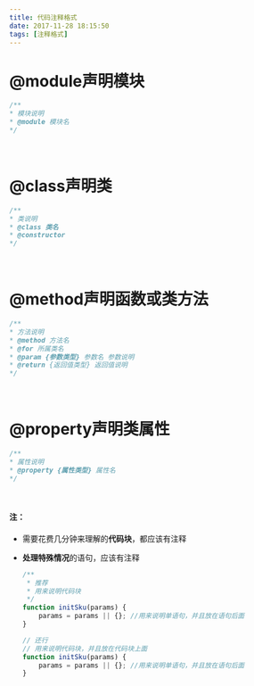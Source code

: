 ```yaml
---
title: 代码注释格式
date: 2017-11-28 18:15:50
tags: [注释格式]
---
```


# @module声明模块

```javascript
/**
* 模块说明
* @module 模块名
*/
```

<br/>

# @class声明类

```javascript
/**
* 类说明
* @class 类名
* @constructor
*/
```

 <br/>

<!--more-->

# @method声明函数或类方法

```javascript
/**
* 方法说明
* @method 方法名
* @for 所属类名
* @param {参数类型} 参数名 参数说明
* @return {返回值类型} 返回值说明
*/
```

 <br/> 

# @property声明类属性

```javascript
/**
* 属性说明
* @property {属性类型} 属性名
*/
```

<br/>

#### 注：

- ​	需要花费几分钟来理解的**代码块**，都应该有注释

- **处理特殊情况**的语句，应该有注释

  ```javascript
  /**
   * 推荐
   * 用来说明代码块
   */
  function initSku(params) {
      params = params || {}; //用来说明单语句，并且放在语句后面
  }
  
  // 还行
  // 用来说明代码块，并且放在代码块上面
  function initSku(params) {
      params = params || {}; //用来说明单语句，并且放在语句后面
  }
  ```

  